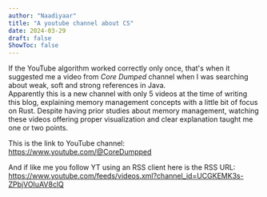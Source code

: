 ```yaml
---
author: "Naadiyaar"
title: "A youtube channel about CS"
date: 2024-03-29
draft: false
ShowToc: false
---
```

If the YouTube algorithm worked correctly only once, that's when it suggested me a video from *Core Dumped* channel when I was searching about weak, soft and strong references in Java.  
Apparently this is a new channel with only 5 videos at the time of writing this blog, explaining memory management concepts with a little bit of focus on Rust.
Despite having prior studies about memory management, watching these videos offering proper visualization and clear explanation taught me one or two points.

This is the link to YouTube channel:  
https://www.youtube.com/@CoreDumpped

And if like me you follow YT using an RSS client here is the RSS URL:  
https://www.youtube.com/feeds/videos.xml?channel_id=UCGKEMK3s-ZPbjVOIuAV8clQ
